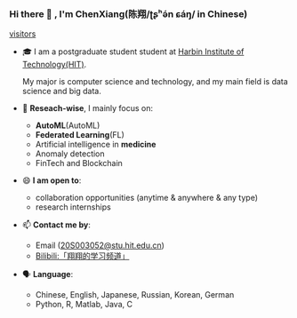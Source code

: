 ### Hi there 👋 , I'm ChenXiang(陈翔/ʈʂʰə́n ɕáŋ/ in Chinese)

[visitors](https://visitor-badge.glitch.me/badge?page_id=https://github.com/ChenXiang1998)

<!--
**ChenXiang1998/ChenXiang1998** is a ✨ _special_ ✨ repository because its `README.md` (this file) appears on your GitHub profile.
- 👯 I’m looking to collaborate on ...
- 🤔 I’m looking for help with ...
- 💬 Ask me about ...
- 📫 How to reach me: ...
- 😄 Pronouns: ...
- ⚡ Fun fact: ...
-->

- 🎓 I am a postgraduate student student at [Harbin Institute of Technology(HIT)](http://www.hit.edu.cn).

  My major is computer science and technology, and my main field is data science and big data.

- 🔭 **Reseach-wise**, I mainly focus on:
    - **AutoML**(AutoML)
    - **Federated Learning**(FL)
    - Artificial intelligence in **medicine**
    - Anomaly detection
    - FinTech and Blockchain 

- 😄 **I am open to**:
    - collaboration opportunities (anytime & anywhere & any type)
    - research internships

- 📫 **Contact me by**:
    - Email (20S003052@stu.hit.edu.cn)
    - [Bilibili:「翔翔的学习频道」](https://space.bilibili.com/1586658)

- 🗣️ **Language**:
    - Chinese, English, Japanese, Russian, Korean, German
    - Python, R, Matlab, Java, C


